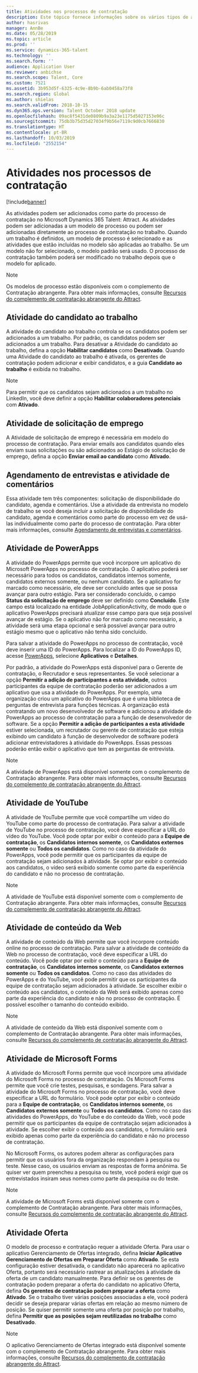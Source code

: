 ```yaml
---
title: Atividades nos processos de contratação
description: Este tópico fornece informações sobre os vários tipos de atividades que podem ser usadas no processo de contratação no Microsoft Dynamics 365 Talent - Attract.
author: hasrivas
manager: AnnBe
ms.date: 05/28/2019
ms.topic: article
ms.prod: ''
ms.service: dynamics-365-talent
ms.technology: ''
ms.search.form: ''
audience: Application User
ms.reviewer: anbichse
ms.search.scope: Talent, Core
ms.custom: 7521
ms.assetid: 3b953d5f-6325-4c9e-8b9b-6ab0458a73f8
ms.search.region: Global
ms.author: shielas
ms.search.validFrom: 2018-10-15
ms.dyn365.ops.version: Talent October 2018 update
ms.openlocfilehash: 09ac8f5431de0809b9a3a23e1175d5027153e96c
ms.sourcegitcommit: 75db3b75d35d27034f9b56e7119c9d0cb7666830
ms.translationtype: HT
ms.contentlocale: pt-BR
ms.lasthandoff: 10/03/2019
ms.locfileid: "2552154"
---
```

# <a name="activities-in-hiring-processes"></a>Atividades nos processos de contratação

[!include[banner](../includes/banner.md)]

As atividades podem ser adicionados como parte do processo de contratação no Microsoft Dynamics 365 Talent: Attract. As atividades podem ser adicionadas a um modelo de processo ou podem ser adicionadas diretamente ao processo de contratação no trabalho. Quando um trabalho é definidos, um modelo de processo é selecionado e as atividades que estão incluídas no modelo são aplicadas ao trabalho. Se um modelo não for selecionado, o modelo padrão será usado. O processo de contratação também poderá ser modificado no trabalho depois que o modelo for aplicado.

> [!NOTE] 
> Os modelos de processo estão disponíveis com o complemento de Contratação abrangente. Para obter mais informações, consulte [Recursos do complemento de contratação abrangente do Attract](./attract-comprehensive-hiring.md).

## <a name="prospect-activity"></a>Atividade do candidato ao trabalho

A atividade do candidato ao trabalho controla se os candidatos podem ser adicionados a um trabalho. Por padrão, os candidatos podem ser adicionados a um trabalho. Para desativar a Atividade do candidato ao trabalho, defina a opção **Habilitar candidatos** como **Desativado**. Quando uma Atividade do candidato ao trabalho é ativada, os gerentes de contratação podem adicionar e exibir candidatos, e a guia **Candidato ao trabalho** é exibida no trabalho.

> [!NOTE]
> Para permitir que os candidatos sejam adicionados a um trabalho no LinkedIn, você deve definir a opção **Habilitar colaboradores potenciais** com **Ativado**.

## <a name="application-activity"></a>Atividade de solicitação de emprego

A Atividade de solicitação de emprego é necessária em modelo do processo de contratação. Para enviar emails aos candidatos quando eles enviam suas solicitações ou são adicionados ao Estágio de solicitação de emprego, defina a opção **Enviar email ao candidato** como **Ativado**.

## <a name="interview-schedule-and-feedback-activity"></a>Agendamento de entrevistas e atividade de comentários

Essa atividade tem três componentes: solicitação de disponibilidade do candidato, agenda e comentários. Use a atividade da entrevista no modelo de trabalho se você deseja incluir a solicitação de disponibilidade do candidato, agenda e comentários como parte do processo em vez de usá-las individualmente como parte do processo de contratação. Para obter mais informações, consulte [Agendamento de entrevistas e comentários](interview-scheduling-feedback.md).

## <a name="powerapps-activity"></a>Atividade de PowerApps

A atividade do PowerApps permite que você incorpore um aplicativo do Microsoft PowerApps no processo de contratação. O aplicativo poderá ser necessário para todos os candidatos, candidatos internos somente, candidatos externos somente, ou nenhum candidato. Se o aplicativo for marcado como necessário, ele deve ser concluído antes que se possa avançar para outro estágio. Para ser considerado concluído, o campo **Status da solicitação de emprego** deve ser definido como **Concluído**. Este campo está localizado na entidade JobApplicationActivity, de modo que o aplicativo PowerApps precisará atualizar esse campo para que seja possível avançar de estágio. Se o aplicativo não for marcado como necessário, a atividade será uma etapa opcional e será possível avançar para outro estágio mesmo que o aplicativo não tenha sido concluído.

Para salvar a atividade do PowerApps no processo de contratação, você deve inserir uma ID do PowerApps. Para localizar a ID do PowerApps ID, acesse [PowerApps](https://web.powerapps.com), selecione **Aplicativos** e **Detalhes**.

Por padrão, a atividade do PowerApps está disponível para o Gerente de contratação, o Recrutador e seus representantes. Se você selecionar a opção **Permitir a adição de participantes a esta atividade**, outros participantes da equipe de contratação poderão ser adicionados a um aplicativo que usa a atividade do PowerApps. Por exemplo, uma organização criou um aplicativo do PowerApps que é uma biblioteca de perguntas de entrevista para funções técnicas. A organização está contratando um novo desenvolvedor de software e adicionou a atividade do PowerApps ao processo de contratação para a função de desenvolvedor de software. Se a opção **Permitir a adição de participantes a esta atividade** estiver selecionada, um recrutador ou gerente de contratação que esteja exibindo um candidato à função de desenvolvedor de software poderá adicionar entrevistadores à atividade do PowerApps. Essas pessoas poderão então exibir o aplicativo que tem as perguntas de entrevista.

> [!NOTE]
> A atividade de PowerApps está disponível somente com o complemento de Contratação abrangente. Para obter mais informações, consulte [Recursos do complemento de contratação abrangente do Attract](./attract-comprehensive-hiring.md).

## <a name="youtube-activity"></a>Atividade de YouTube

A atividade de YouTube permite que você compartilhe um vídeo do YouTube como parte do processo de contratação. Para salvar a atividade de YouTube no processo de contratação, você deve especificar a URL do vídeo do YouTube. Você pode optar por exibir o conteúdo para a **Equipe de contratação**, os **Candidatos internos somente**, os **Candidatos externos somente** ou **Todos os candidatos**. Como no caso da atividade do PowerApps, você pode permitir que os participantes da equipe de contratação sejam adicionados à atividade. Se optar por exibir o conteúdo aos candidatos, o vídeo será exibido somente como parte da experiência do candidato e não no processo de contratação.

> [!NOTE]
> A atividade de YouTube está disponível somente com o complemento de Contratação abrangente. Para obter mais informações, consulte [Recursos do complemento de contratação abrangente do Attract](./attract-comprehensive-hiring.md).

## <a name="web-content-activity"></a>Atividade de conteúdo da Web

A atividade de conteúdo da Web permite que você incorpore conteúdo online no processo de contratação. Para salvar a atividade de conteúdo da Web no processo de contratação, você deve especificar a URL do conteúdo. Você pode optar por exibir o conteúdo para a **Equipe de contratação**, os **Candidatos internos somente**, os **Candidatos externos somente** ou **Todos os candidatos**. Como no caso das atividades do PowerApps e do YouTube, você pode permitir que os participantes da equipe de contratação sejam adicionados à atividade. Se escolher exibir o conteúdo aos candidatos, o conteúdo da Web será exibido apenas como parte da experiência do candidato e não no processo de contratação. É possível escolher o tamanho do conteúdo exibido.

> [!NOTE]
> A atividade de conteúdo da Web está disponível somente com o complemento de Contratação abrangente. Para obter mais informações, consulte [Recursos do complemento de contratação abrangente do Attract](./attract-comprehensive-hiring.md).

## <a name="microsoft-forms-activity"></a>Atividade de Microsoft Forms

A atividade do Microsoft Forms permite que você incorpore uma atividade do Microsoft Forms no processo de contratação. Os Microsoft Forms permite que você crie testes, pesquisas, e sondagens. Para salvar a atividade do Microsoft Forms no processo de contratação, você deve especificar a URL do formulário. Você pode optar por exibir o conteúdo para a **Equipe de contratação**, os **Candidatos internos somente**, os **Candidatos externos somente** ou **Todos os candidatos**. Como no caso das atividades do PowerApps, do YouTube e do conteúdo da Web, você pode permitir que os participantes da equipe de contratação sejam adicionados à atividade. Se escolher exibir o conteúdo aos candidatos, o formulário será exibido apenas como parte da experiência do candidato e não no processo de contratação.

No Microsoft Forms, os autores podem alterar as configurações para permitir que os usuários fora da organização respondam à pesquisa ou teste. Nesse caso, os usuários enviam as respostas de forma anônima. Se quiser ver quem preencheu a pesquisa ou teste, você poderá exigir que os entrevistados insiram seus nomes como parte da pesquisa ou do teste.

> [!NOTE]
> A atividade de Microsoft Forms está disponível somente com o complemento de Contratação abrangente. Para obter mais informações, consulte [Recursos do complemento de contratação abrangente do Attract](./attract-comprehensive-hiring.md).

## <a name="offer-activity"></a>Atividade Oferta

O modelo de processo e contratação requer a atividade Oferta. Para usar o aplicativo Gerenciamento de Ofertas integrado, defina **Iniciar Aplicativo Gerenciamento de Ofertas em Preparar Oferta** como **Ativado**. Se esta configuração estiver desativada, o candidato não aparecerá no aplicativo Oferta, portanto será necessário rastrear as atualizações à atividade da oferta de um candidato manualmente. Para definir se os gerentes de contratação podem preparar a oferta do candidato no aplicativo Oferta, defina **Os gerentes de contratação podem preparar a oferta** como **Ativado**. Se o trabalho tiver várias posições associadas a ele, você poderá decidir se deseja preparar várias ofertas em relação ao mesmo número de posição. Se quiser permitir somente uma oferta por posição por trabalho, defina **Permitir que as posições sejam reutilizadas no trabalho** como **Desativado**.

> [!NOTE]
> O aplicativo Gerenciamento de Ofertas integrado está disponível somente com o complemento de Contratação abrangente. Para obter mais informações, consulte [Recursos do complemento de contratação abrangente do Attract](./attract-comprehensive-hiring.md).


